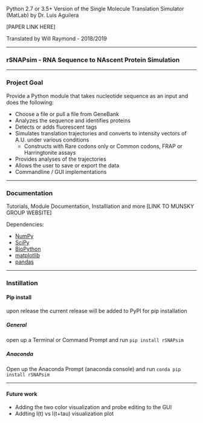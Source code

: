 Python 2.7 or 3.5+ Version of the Single Molecule Translation Simulator (MatLab) by Dr. Luis Aguilera 

[PAPER LINK HERE]

Translated by Will Raymond - 2018/2019

------------------------------
### **rSNAPsim** - **R**NA **S**equence to **NA**scent **P**rotein **Sim**ulation
-------------------------------
### Project Goal

Provide a Python module that takes nucleotide sequence as an input and does the following: 
   * Choose a file or pull a file from GeneBank
   * Analyzes the sequence and identifies proteins 
   * Detects or adds fluorescent tags
   * Simulates translation trajectories and converts to intensity vectors of A.U. under various conditions
      * Constructs with Rare codons only or Common codons, FRAP or Harringtonite assays
   * Provides analyses of the trajectories 
   * Allows the user to save or export the data
   * Commandline / GUI implementations

---------------------------------
### Documentation

Tutorials, Module Documentation, Installiation and more [LINK TO MUNSKY GROUP WEBSITE]

Dependencies: 
 * [NumPy](https://www.numpy.org/) 
 * [SciPy](https://www.scipy.org/)
 * [BioPython](https://biopython.org/)
 * [matplotlib](https://matplotlib.org/)
 * [pandas](https://pandas.pydata.org/)
-----------------------------------
### Instillation 

#### Pip install

upon release the current release will be added to PyPI for pip installation
##### General

open up a Terminal or Command Prompt and run 
```pip install rSNAPsim ```

##### Anaconda

Open up the Anaconda Prompt (anaconda console) and run 
```conda pip install rSNAPsim ```

-------------------------------------

#### Future work

- Adding the two color visualization and probe editing to the GUI
- Addting I(t) vs I(t+tau) visualization plot

